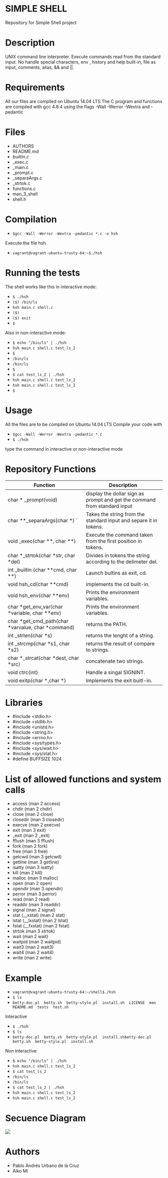 # SIMPLE SHELL
Repository for Simple Shell project

# Description

UNIX command line interpreter. Execute commands read from the standard input.
No handle special characters, env , history and help built-in, file as input, comments, alias, && and ||.

# Requirements

All our files are compiled on Ubuntu 14.04 LTS
The C program and functions are compiled with gcc 4.8.4 using the flags -Wall -Werror -Wextra and -pedantic

# Files

+ AUTHORS
+ README.md
+ _builtin.c_
+ _exec.c
+ _main.c
+ _prompt.c
+ _separaArgs.c
+ _strtok.c
+ functions.c
+ man_3_shell
+ shell.h

# Compilation

 - `$gcc -Wall -Werror -Wextra -pedantic *.c -o hsh`


Execute the file hsh

 - `vagrant@vagrant-ubuntu-trusty-64:~$./hsh`



# Running the tests

The shell works like this in interactive mode:

 - `$ ./hsh`
 - `($) /bin/ls`
 - `hsh main.c shell.c`
 - `($)`
 - `($) exit`
 - `$`

Also in non-interactive mode:

 - `$ echo "/bin/ls" | ./hsh`
 - `hsh main.c shell.c test_ls_2`
 - `$`
 - `/bin/ls`
 - `/bin/ls`
 - `$`
 - `$ cat test_ls_2 | ./hsh`
 - `hsh main.c shell.c test_ls_2`
 - `hsh main.c shell.c test_ls_2`
 - `$`

# Usage

All the files are to be compiled on Ubuntu 14.04 LTS Compile your code with

 - `$gcc -Wall -Werror -Wextra -pedantic *.c`
 - `$ ./hsh`

type the command in interactive or non-interactive mode

# Repository Functions

| Function                              | Description |
| ---------                             | ----- |
| char * _prompt(void)                     | display the dollar sign as prompt and get the command from standard input |
| char **_separaArgs(char *)   `            | Takes the string from the standard input and separe it in tokens.         |
| void _exec(char **, char **)             | Execute the command taken from the first position in tokens.              |
| char *_strtok(char *str, char *del)      | Divides in tokens the string according to the delimeter del.|
| int _builtin (char **cmd, char **)       | Launch bultins as exit, cd.|
|void hsh_cd(char **cmd)                   | implements the cd built-in.|
| void hsh_env(char **env)                 |Prints the environment variables.|
|char *get_env_var(char *variable, char **env)|Prints the environment variables.|
|char *get_cmd_path(char *varvalue, char *command)|returns the PATH.|
|int _strlen(char *s)                      | returns the lenght of a string.|
| int _strcmp(char *s1, char *s2)          | returns the result of compare to strings.|
|char *_strcat(char *dest, char *src)      | concatenate two strings.|
|void ctrc(int)                            | Handle a singal SIGNINT.|
|void exitp(char *,char *)                 | Implements the exit buitl-in.|

# Libraries
- #include <stdio.h>
- #include <stdlib.h>
- #include <unistd.h>
- #include <string.h>
- #include <errno.h>
- #include <sys/types.h>
- #include <sys/wait.h>
- #include <sys/stat.h>
- #define BUFFSIZE 1024

# List of allowed functions and system calls

- access (man 2 access)
- chdir (man 2 chdir)
- close (man 2 close)
- closedir (man 3 closedir)
- execve (man 2 execve)
- exit (man 3 exit)
- _exit (man 2 _exit)
- fflush (man 3 fflush)
- fork (man 2 fork)
- free (man 3 free)
- getcwd (man 3 getcwd)
- getline (man 3 getline)
- isatty (man 3 isatty)
- kill (man 2 kill)
- malloc (man 3 malloc)
- open (man 2 open)
- opendir (man 3 opendir)
- perror (man 3 perror)
- read (man 2 read)
- readdir (man 3 readdir)
- signal (man 2 signal)
- stat (__xstat) (man 2 stat)
- lstat (__lxstat) (man 2 lstat)
- fstat (__fxstat) (man 2 fstat)
- strtok (man 3 strtok)
- wait (man 2 wait)
- waitpid (man 2 waitpid)
- wait3 (man 2 wait3)
- wait4 (man 2 wait4)
- write (man 2 write)


# Example
- `vagrant@vagrant-ubuntu-trusty-64:~/shell$./hsh`
- `$ ls`
- `betty-doc.pl  betty.sh  betty-style.pl  install.sh  LICENSE  man  README.md  tests  test.sh`

Interactive

- `$ ./hsh`
- `$ ls`
- `betty-doc.pl  betty.sh  betty-style.pl  install.shbetty-doc.pl  betty.sh  betty-style.pl  install.sh`

Non interactive

- `$ echo "/bin/ls" | ./hsh`
- `hsh main.c shell.c test_ls_2`
- `$ cat test_ls_2`
- `/bin/ls`
- `/bin/ls`
- `$ cat test_ls_2 | ./hsh`
- `hsh main.c shell.c test_ls_2`
- `hsh main.c shell.c test_ls_2`

# Secuence Diagram
![](https://github.com/paurbano/simple_shell/blob/master/sequence_diagram.png)

# Authors
- Pablo Andrés Urbano de la Cruz
- Aiko Mi

